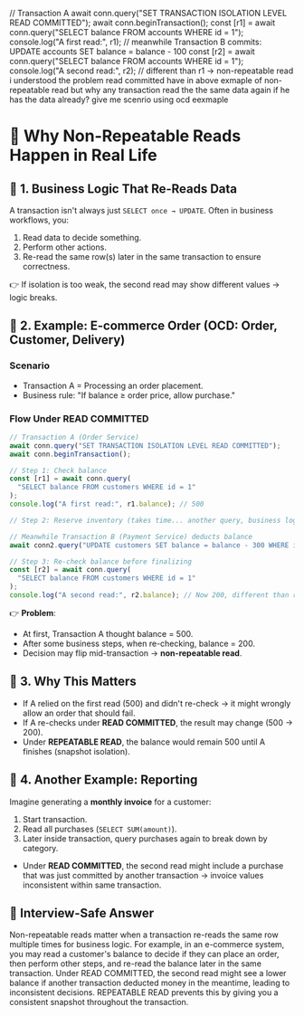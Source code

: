 // Transaction A await conn.query("SET TRANSACTION ISOLATION LEVEL READ COMMITTED"); await conn.beginTransaction(); const [r1] = await conn.query("SELECT balance FROM accounts WHERE id = 1"); console.log("A first read:", r1); // meanwhile Transaction B commits: UPDATE accounts SET balance = balance - 100 const [r2] = await conn.query("SELECT balance FROM accounts WHERE id = 1"); console.log("A second read:", r2); // different than r1 → non-repeatable read i understood the problem read committed have in above exmaple of non-repeatable read but why any transaction read the the same data again if he has the data already? give me scenrio using ocd eexmaple


# 📌 Why Non-Repeatable Reads Happen in Real Life

## 🔑 1. Business Logic That Re-Reads Data

A transaction isn't always just `SELECT once → UPDATE`. Often in business workflows, you:
1. Read data to decide something.
2. Perform other actions.
3. Re-read the same row(s) later in the same transaction to ensure correctness.

👉 If isolation is too weak, the second read may show different values → logic breaks.

## 🔑 2. Example: E-commerce Order (OCD: Order, Customer, Delivery)

### Scenario
* Transaction A = Processing an order placement.
* Business rule: "If balance ≥ order price, allow purchase."

### Flow Under **READ COMMITTED**

```javascript
// Transaction A (Order Service)
await conn.query("SET TRANSACTION ISOLATION LEVEL READ COMMITTED");
await conn.beginTransaction();

// Step 1: Check balance
const [r1] = await conn.query(
  "SELECT balance FROM customers WHERE id = 1"
);
console.log("A first read:", r1.balance); // 500

// Step 2: Reserve inventory (takes time... another query, business logic etc.)

// Meanwhile Transaction B (Payment Service) deducts balance
await conn2.query("UPDATE customers SET balance = balance - 300 WHERE id = 1");

// Step 3: Re-check balance before finalizing
const [r2] = await conn.query(
  "SELECT balance FROM customers WHERE id = 1"
);
console.log("A second read:", r2.balance); // Now 200, different than r1
```

👉 **Problem**:
* At first, Transaction A thought balance = 500.
* After some business steps, when re-checking, balance = 200.
* Decision may flip mid-transaction → **non-repeatable read**.

## 🔑 3. Why This Matters

* If A relied on the first read (500) and didn't re-check → it might wrongly allow an order that should fail.
* If A re-checks under **READ COMMITTED**, the result may change (500 → 200).
* Under **REPEATABLE READ**, the balance would remain 500 until A finishes (snapshot isolation).

## 🔑 4. Another Example: Reporting

Imagine generating a **monthly invoice** for a customer:
1. Start transaction.
2. Read all purchases (`SELECT SUM(amount)`).
3. Later inside transaction, query purchases again to break down by category.

* Under **READ COMMITTED**, the second read might include a purchase that was just committed by another transaction → invoice values inconsistent within same transaction.

## 🎯 Interview-Safe Answer

Non-repeatable reads matter when a transaction re-reads the same row multiple times for business logic. For example, in an e-commerce system, you may read a customer's balance to decide if they can place an order, then perform other steps, and re-read the balance later in the same transaction. Under READ COMMITTED, the second read might see a lower balance if another transaction deducted money in the meantime, leading to inconsistent decisions. REPEATABLE READ prevents this by giving you a consistent snapshot throughout the transaction.